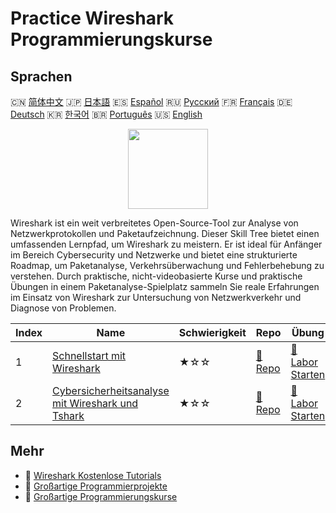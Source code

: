 # Practice Wireshark Programmierungskurse

## Sprachen

🇨🇳 [简体中文](README_zh.md) 🇯🇵 [日本語](README_ja.md) 🇪🇸 [Español](README_es.md) 🇷🇺 [Русский](README_ru.md) 🇫🇷 [Français](README_fr.md) 🇩🇪 [Deutsch](README_de.md) 🇰🇷 [한국어](README_ko.md) 🇧🇷 [Português](README_pt.md) 🇺🇸 [English](README.md) 

<div align="center">
<img width="128px" src="https://file.labex.io/path/OuFutztV2dPZ.png">
</div>

Wireshark ist ein weit verbreitetes Open-Source-Tool zur Analyse von Netzwerkprotokollen und Paketaufzeichnung. Dieser Skill Tree bietet einen umfassenden Lernpfad, um Wireshark zu meistern. Er ist ideal für Anfänger im Bereich Cybersecurity und Netzwerke und bietet eine strukturierte Roadmap, um Paketanalyse, Verkehrsüberwachung und Fehlerbehebung zu verstehen. Durch praktische, nicht-videobasierte Kurse und praktische Übungen in einem Paketanalyse-Spielplatz sammeln Sie reale Erfahrungen im Einsatz von Wireshark zur Untersuchung von Netzwerkverkehr und Diagnose von Problemen.

|   Index | Name                                                                                                                             | Schwierigkeit   | Repo                                                                                      | Übung                                                                                            |
|---------|----------------------------------------------------------------------------------------------------------------------------------|-----------------|-------------------------------------------------------------------------------------------|--------------------------------------------------------------------------------------------------|
|       1 | [Schnellstart mit Wireshark](https://labex.io/de/courses/quick-start-with-wireshark)                                             | ★☆☆             | [🔗 Repo](https://github.com/labex-labs/quick-start-with-wireshark)                       | [🚀 Labor Starten](https://labex.io/de/courses/quick-start-with-wireshark)                       |
|       2 | [Cybersicherheitsanalyse mit Wireshark und Tshark](https://labex.io/de/courses/cybersecurity-analysis-with-wireshark-and-tshark) | ★☆☆             | [🔗 Repo](https://github.com/labex-labs/cybersecurity-analysis-with-wireshark-and-tshark) | [🚀 Labor Starten](https://labex.io/de/courses/cybersecurity-analysis-with-wireshark-and-tshark) |

## Mehr

- 🔗 [Wireshark Kostenlose Tutorials](https://github.com/labex-labs/wireshark-free-tutorials)
- 🔗 [Großartige Programmierprojekte](https://github.com/labex-labs/awesome-programming-projects)
- 🔗 [Großartige Programmierungskurse](https://github.com/labex-labs/awesome-programming-courses)

